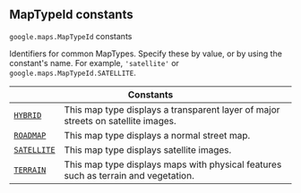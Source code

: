 
<h2 id="MapTypeId">MapTypeId constants</h2>
<p>
<code><span itemprop="path">google.maps</span>.<span itemprop="name">MapTypeId</span></code>
constants
</p>
<p>Identifiers for common MapTypes. Specify these by value, or by using the constant's name. For example, <code>'satellite'</code> or <code>google.maps.MapTypeId.SATELLITE</code>.</p>
<div class="devsite-table-wrapper"><table class="constants responsive" summary="MapTypeId constants">
<thead>
<tr><th colspan="2">Constants</th>
</tr></thead>
<tbody>
<tr id="MapTypeId.HYBRID">
<td itemprop="property"><code><a class="secret-link" href="#MapTypeId.HYBRID"><span>HYBRID</span></a></code></td>
<td>This map type displays a transparent layer of major streets on satellite images.</td>
</tr>
<tr id="MapTypeId.ROADMAP">
<td itemprop="property"><code><a class="secret-link" href="#MapTypeId.ROADMAP"><span>ROADMAP</span></a></code></td>
<td>This map type displays a normal street map.</td>
</tr>
<tr id="MapTypeId.SATELLITE">
<td itemprop="property"><code><a class="secret-link" href="#MapTypeId.SATELLITE"><span>SATELLITE</span></a></code></td>
<td>This map type displays satellite images.</td>
</tr>
<tr id="MapTypeId.TERRAIN">
<td itemprop="property"><code><a class="secret-link" href="#MapTypeId.TERRAIN"><span>TERRAIN</span></a></code></td>
<td>This map type displays maps with physical features such as terrain and vegetation.</td>
</tr>
</tbody>
</table></div>
<script src="replace_links.js"></script>
